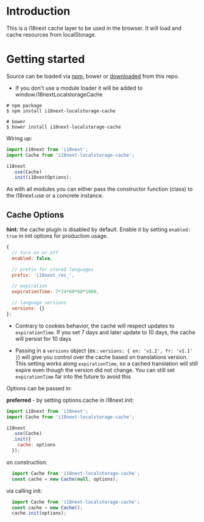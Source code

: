 # Introduction

This is a i18next cache layer to be used in the browser. It will load and cache resources from localStorage.

# Getting started

Source can be loaded via [npm](https://www.npmjs.com/package/i18next-localstorage-cache), bower or [downloaded](https://github.com/i18next/i18next-localStorage-cache/blob/master/i18nextLocalStorageCache.min.js) from this repo.

- If you don't use a module loader it will be added to window.i18nextLocalstorageCache

```
# npm package
$ npm install i18next-localstorage-cache

# bower
$ bower install i18next-localstorage-cache
```

Wiring up:

```js
import i18next from 'i18next';
import Cache from 'i18next-localstorage-cache';

i18next
  .use(Cache)
  .init(i18nextOptions);
```

As with all modules you can either pass the constructor function (class) to the i18next.use or a concrete instance.

## Cache Options

**hint:** the cache plugin is disabled by default. Enable it by setting `enabled: true` in init options for production usage.

```js
{
  // turn on or off
  enabled: false,

  // prefix for stored languages
  prefix: 'i18next_res_',

  // expiration
  expirationTime: 7*24*60*60*1000,

  // language versions
  versions: {}
};
```

- Contrary to cookies behavior, the cache will respect updates to `expirationTime`. If you set 7 days and later update to 10 days, the cache will persist for 10 days

- Passing in a `versions` object (ex.: `versions: { en: 'v1.2', fr: 'v1.1' }`) will give you control over the cache based on translations version. This setting works along `expirationTime`, so a cached translation will still expire even though the version did not change. You can still set `expirationTime` far into the future to avoid this


Options can be passed in:

**preferred** - by setting options.cache in i18next.init:

```js
import i18next from 'i18next';
import Cache from 'i18next-localstorage-cache';

i18next
  .use(Cache)
  .init({
    cache: options
  });
```

on construction:

```js
  import Cache from 'i18next-localstorage-cache';
  const cache = new Cache(null, options);
```

via calling init:

```js
  import Cache from 'i18next-localstorage-cache';
  const cache = new Cache();
  cache.init(options);
```

